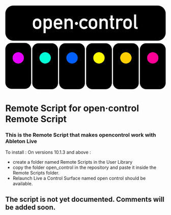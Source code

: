 
![open.control](https://github.com/KBLiveSolutions/open.control/blob/main/assets/images/logo_big.png)

# Remote Script for open·control Remote Script

### This is the Remote Script that makes opencontrol work with Ableton Live

To install :
On versions 10.1.3 and above : 
* create a folder named Remote Scripts in the User Library
* copy the folder open_control in the repository and paste it inside the Remote Scripts folder.
* Relaunch Live
a Control Surface named open control should be available.

## The script is not yet documented. Comments will be added soon.